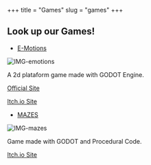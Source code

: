 +++
title = "Games"
slug = "games"
+++

## Look up our Games!

* [E-Motions]()

![IMG-emotions](emotions.png)

A 2d plataform game made with GODOT Engine.

[Official Site](https://hubdino.me/emotions/)

[Itch.io Site]() 

* [MAZES]()

![IMG-mazes](mazes.png)

Game made with GODOT and Procedural Code.

[Itch.io Site]()